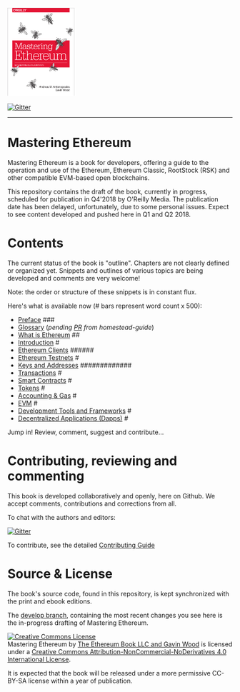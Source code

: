 ![Mastering Ethereum Cover](images/cover_thumb.png)

[![Gitter](https://github.com/ethereumbook/ethereumbook/blob/develop/images/chat-on-gitter.svg)](https://gitter.im/ethereumbook/Lobby)

<hr/>

# Mastering Ethereum

Mastering Ethereum is a book for developers, offering a guide to the operation and use of the Ethereum, Ethereum Classic, RootStock (RSK) and other compatible EVM-based open blockchains.

This repository contains the draft of the book, currently in progress, scheduled for publication in Q4'2018 by O'Reilly Media. The publication date has been delayed, unfortunately, due to some personal issues. Expect to see content developed and pushed here in Q1 and Q2 2018.

# Contents

The current status of the book is "outline". Chapters are not clearly defined or organized yet. Snippets and outlines of various topics are being developed and comments are very welcome!

Note: the order or structure of these snippets is in constant flux.

Here's what is available now (# bars represent word count x 500):

* [Preface](preface.asciidoc) ### <!--wordcount-->
* [Glossary](glossary.asciidoc) (_pending [PR](https://github.com/ethereumbook/ethereumbook/pull/2) from homestead-guide_)
* [What is Ethereum](what-is.asciidoc) ## <!--wordcount-->
* [Introduction](intro.asciidoc) # <!--wordcount-->
* [Ethereum Clients](clients.asciidoc) ###### <!--wordcount-->
* [Ethereum Testnets](ethereum-testnets.asciidoc) # <!--wordcount-->
* [Keys and Addresses](keys-addresses.asciidoc) ############# <!--wordcount-->
* [Transactions](transactions.asciidoc) # <!--wordcount-->
* [Smart Contracts](smart-contracts.asciidoc) # <!--wordcount-->
* [Tokens](tokens.asciidoc) # <!--wordcount-->
* [Accounting & Gas](gas.asciidoc) # <!--wordcount-->
* [EVM](evm.asciidoc) # <!--wordcount-->
* [Development Tools and Frameworks](dev-tools.asciidoc) # <!--wordcount-->
* [Decentralized Applications (Dapps)](dapps.asciidoc) # <!--wordcount-->

Jump in! Review, comment, suggest and contribute...

# Contributing, reviewing and commenting

This book is developed collaboratively and openly, here on Github. We accept comments, contributions and corrections from all.

To chat with the authors and editors:


[![Gitter](https://github.com/ethereumbook/ethereumbook/blob/develop/images/chat-on-gitter.svg)](https://gitter.im/ethereumbook/Lobby)

To contribute, see the detailed [Contributing Guide](CONTRIBUTE.md)

# Source & License

The book's source code, found in this repository, is kept synchronized with the print and ebook editions.

The [develop branch](https://github.com/ethereumbook/ethereumbook/tree/develop), containing the most recent changes you see here is the in-progress drafting of Mastering Ethereum.

<a rel="license" href="http://creativecommons.org/licenses/by-nc-nd/4.0/"><img alt="Creative Commons License" style="border-width:0" src="https://i.creativecommons.org/l/by-nc-nd/4.0/88x31.png" /></a><br /><span xmlns:dct="http://purl.org/dc/terms/" property="dct:title">Mastering Ethereum</span> by <a xmlns:cc="http://creativecommons.org/ns#" href="https://antonopoulos.com/" property="cc:attributionName" rel="cc:attributionURL">The Ethereum Book LLC and Gavin Wood</a> is licensed under a <a rel="license" href="http://creativecommons.org/licenses/by-nc-nd/4.0/">Creative Commons Attribution-NonCommercial-NoDerivatives 4.0 International License</a>.

It is expected that the book will be released under a more permissive CC-BY-SA license within a year of publication.

